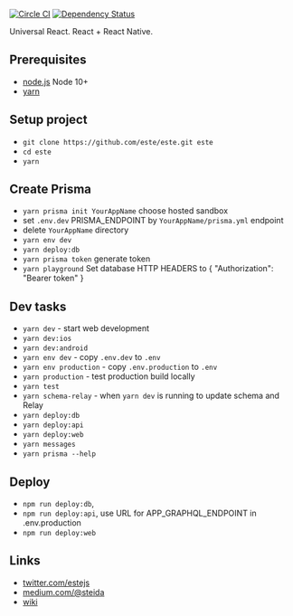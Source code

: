 [![Circle CI](https://img.shields.io/circleci/project/este/este/master.svg)](https://circleci.com/gh/este/este)
[![Dependency Status](https://david-dm.org/este/este.svg)](https://david-dm.org/este/este)

Universal React. React + React Native.

## Prerequisites

* [node.js](http://nodejs.org/) Node 10+
* [yarn](https://yarnpkg.com/en/)

## Setup project

* `git clone https://github.com/este/este.git este`
* `cd este`
* `yarn`

## Create Prisma

* `yarn prisma init YourAppName` choose hosted sandbox
* set `.env.dev` PRISMA_ENDPOINT by `YourAppName/prisma.yml` endpoint
* delete `YourAppName` directory
* `yarn env dev`
* `yarn deploy:db`
* `yarn prisma token` generate token
* `yarn playground` Set database HTTP HEADERS to { "Authorization": "Bearer token" }

## Dev tasks

* `yarn dev` - start web development
* `yarn dev:ios`
* `yarn dev:android`
* `yarn env dev` - copy `.env.dev` to `.env`
* `yarn env production` - copy `.env.production` to `.env`
* `yarn production` - test production build locally
* `yarn test`
* `yarn schema-relay` - when `yarn dev` is running to update schema and Relay
* `yarn deploy:db`
* `yarn deploy:api`
* `yarn deploy:web`
* `yarn messages`
* `yarn prisma --help`

## Deploy

* `npm run deploy:db`,
* `npm run deploy:api`, use URL for APP_GRAPHQL_ENDPOINT in .env.production
* `npm run deploy:web`

## Links

* [twitter.com/estejs](https://twitter.com/estejs)
* [medium.com/@steida](https://medium.com/@steida/)
* [wiki](https://github.com/este/este/wiki)

